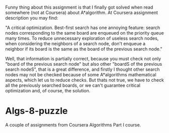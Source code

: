 Funny thing about this assignment is that I finally got solved when read somewhere (not at Coursera)
about A*algorithm.
At Coursera assignment description you may find:

"A critical optimization. Best-first search has one annoying feature: search nodes corresponding 
to the same board are enqueued on the priority queue many times. 
To reduce unnecessary exploration of useless search nodes, when considering the neighbors of a search node, 
don't enqueue a neighbor if its board is the same as the board of the previous search node."

Well, that information is partially correct, because you must check not only "board of the previous search node"
but also other "boardS of the previous search nodeS", that is a great difference, and firstly I thought other
search nodes may not be checked because of some A*algorithms mathematical aspects, which let us to reduce checks.
But thats not true, we have to check all the previously searched boards, or we can't guarantee critical optimization
and, of course, the solution.

# Algs-8-puzzle
A couple of assignments from Coursera Algorithms Part I course.
